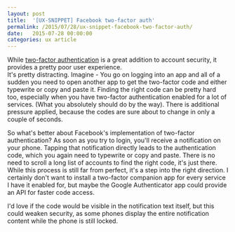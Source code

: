 ```yaml
---
layout: post
title:  '[UX-SNIPPET] Facebook two-factor auth'
permalink: /2015/07/28/ux-snippet-facebook-two-factor-auth/
date:   2015-07-28 00:00:00
categories: ux article
---
```


While [two-factor authentication](https://en.wikipedia.org/wiki/Two-factor_authentication "https://en.wikipedia.org/wiki/Two-factor_authentication") is a great addition to account security, it provides a pretty poor user experience.   
It's pretty distracting. Imagine - You go on logging into an app and all of a sudden you need to open another app to get the two-factor code and either typewrite or copy and paste it. Finding the right code can be pretty hard too, especially when you have two-factor authentication enabled for a lot of services. (What you absolutely should do by the way). There is additional pressure applied, because the codes are sure about to change in only a couple of seconds.

<amp-img
  src="https://image.jimcdn.com/app/cms/image/transf/dimension=990x10000:format=jpg/path/se42d1516dcb4082b/image/ibdf3d847899c2c08/version/1438075465/account-list-in-google-authenticator.jpg"
  width="400"
  height="711">
</amp-img>

So what's better about Facebook's implementation of two-factor authentication? As soon as you try to login, you'll receive a notification on your phone. Tapping that notification directly leads to the authentication code, which you again need to typewrite or copy and paste. There is no need to scroll a long list of accounts to find the right code, it's just there.  
While this process is still far from perfect, it's a step into the right direction. I certainly don't want to install a two-factor companion app for every service I have it enabled for, but maybe the Google Authenticator app could provide an API for faster code access.  

I'd love if the code would be visible in the notification text itself, but this could weaken security, as some phones display the entire notification content while the phone is still locked.
